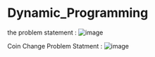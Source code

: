# Dynamic_Programming
the problem statement : 
![image](https://github.com/user-attachments/assets/611d2fdb-0076-400b-a5e9-276a28749eb4)

Coin Change Problem Statment : 
![image](https://github.com/user-attachments/assets/29646a60-5bb9-4037-9908-ea27b8a464c8)


